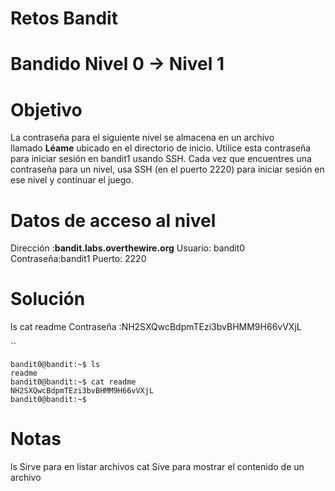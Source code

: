 # Retos Bandit 
# Bandido Nivel 0 → Nivel 1

# Objetivo 
La contraseña para el siguiente nivel se almacena en un archivo llamado **Léame** ubicado en el directorio de inicio. Utilice esta contraseña para iniciar sesión en bandit1 usando SSH. Cada vez que encuentres una contraseña para un nivel, usa SSH (en el puerto 2220) para iniciar sesión en ese nivel y continuar el juego.
# Datos de acceso al nivel 
Dirección :**bandit.labs.overthewire.org**
Usuario: bandit0
Contraseña:bandit1 
Puerto: 2220
# Solución 
ls 
cat readme
Contraseña :NH2SXQwcBdpmTEzi3bvBHMM9H66vVXjL

``
```
bandit0@bandit:~$ ls
readme
bandit0@bandit:~$ cat readme
NH2SXQwcBdpmTEzi3bvBHMM9H66vVXjL
bandit0@bandit:~$
```
# Notas 
ls Sirve para en listar  archivos 
cat Sive para mostrar el contenido de un archivo 